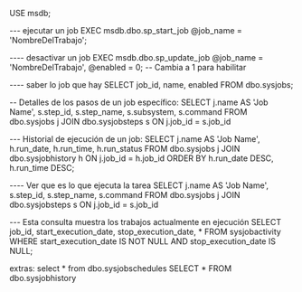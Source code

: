 


USE msdb;

--- ejecutar un job 
EXEC msdb.dbo.sp_start_job @job_name = 'NombreDelTrabajo';

---- desactivar un job 
EXEC msdb.dbo.sp_update_job @job_name = 'NombreDelTrabajo', @enabled = 0; -- Cambia a 1 para habilitar

---- saber lo job que hay 
SELECT job_id, name, enabled  FROM dbo.sysjobs;

-- Detalles de los pasos de un job específico:
SELECT j.name AS 'Job Name', s.step_id, s.step_name, s.subsystem, s.command
FROM dbo.sysjobs j
JOIN dbo.sysjobsteps s ON j.job_id = s.job_id

--- Historial de ejecución de un job:
SELECT j.name AS 'Job Name', h.run_date, h.run_time, h.run_status
FROM dbo.sysjobs j
JOIN dbo.sysjobhistory h ON j.job_id = h.job_id
ORDER BY h.run_date DESC, h.run_time DESC;


---- Ver que es lo que ejecuta la tarea 
SELECT j.name AS 'Job Name', s.step_id, s.step_name, s.command
FROM dbo.sysjobs j
JOIN dbo.sysjobsteps s ON j.job_id = s.job_id



--- Esta consulta muestra los trabajos actualmente en ejecución 
SELECT job_id, start_execution_date, stop_execution_date, *
FROM sysjobactivity
WHERE start_execution_date IS NOT NULL AND stop_execution_date IS NULL;


extras: 
select * from dbo.sysjobschedules 
SELECT * FROM dbo.sysjobhistory


